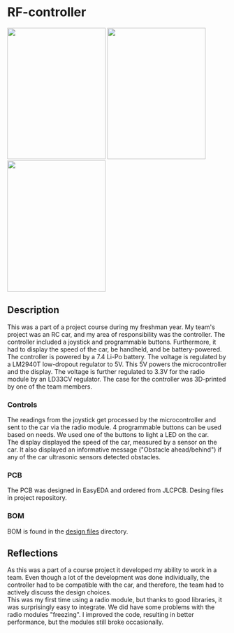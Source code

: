 # RF-controller
<img src="https://user-images.githubusercontent.com/83133831/192849107-02060bf8-b10f-4f93-b036-a338e187cc33.jpg" width="225" height="300"> <img src="https://user-images.githubusercontent.com/83133831/195907887-b2a06cc6-76e8-4d22-ac62-96b00d4f3e8c.jpg" width="225" height="300"> <img src="https://user-images.githubusercontent.com/83133831/195907612-2778f2e7-a8cb-42d4-889b-f2e9149f961c.jpg" width="225" height="300">



## Description
This was a part of a project course during my freshman year. My team's project was an RC car, and my area of responsibility was the controller. The controller included a joystick and programmable buttons. Furthermore, it had to display the speed of the car, be handheld, and be battery-powered.<br />
The controller is powered by a 7.4 Li-Po battery. The voltage is regulated by a LM2940T low-dropout regulator to 5V. This 5V powers the microcontroller and the display. The voltage is further regulated to 3.3V for the radio module by an LD33CV regulator. The case for the controller was 3D-printed by one of the team members.


### Controls
The readings from the joystick get processed by the microcontroller and sent to the car via the radio module. 4 programmable buttons can be used based on needs. We used one of the buttons to light a LED on the car.<br />
The display displayed the speed of the car, measured by a sensor on the car. It also displayed an informative message ("Obstacle ahead/behind") if any of the car ultrasonic sensors detected obstacles.

### PCB
The PCB was designed in EasyEDA and ordered from JLCPCB. Desing files in project repository.

### BOM
BOM is found in the [design files](https://github.com/aMarkusa/RF-controller/tree/main/Design%20files) directory. 

## Reflections
As this was a part of a course project it developed my ability to work in a team. Even though a lot of the development was done individually, the controller had to be compatible with the car, and therefore, the team had to actively discuss the design choices.<br />
This was my first time using a radio module, but thanks to good libraries, it was surprisingly easy to integrate. We did have some problems with the radio modules "freezing". I improved the code, resulting in better performance, but the modules still broke occasionally.


